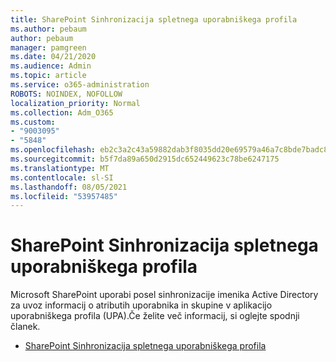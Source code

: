 ```yaml
---
title: SharePoint Sinhronizacija spletnega uporabniškega profila
ms.author: pebaum
author: pebaum
manager: pamgreen
ms.date: 04/21/2020
ms.audience: Admin
ms.topic: article
ms.service: o365-administration
ROBOTS: NOINDEX, NOFOLLOW
localization_priority: Normal
ms.collection: Adm_O365
ms.custom:
- "9003095"
- "5848"
ms.openlocfilehash: eb2c3a2c43a59882dab3f8035dd20e69579a46a7c8bde7badc80310a1ab57f6e
ms.sourcegitcommit: b5f7da89a650d2915dc652449623c78be6247175
ms.translationtype: MT
ms.contentlocale: sl-SI
ms.lasthandoff: 08/05/2021
ms.locfileid: "53957485"
---
```

# <a name="sharepoint-online-user-profile-synchronization"></a>SharePoint Sinhronizacija spletnega uporabniškega profila

Microsoft SharePoint uporabi posel sinhronizacije imenika Active Directory za uvoz informacij o atributih uporabnika in skupine v aplikacijo uporabniškega profila (UPA).Če želite več informacij, si oglejte spodnji članek.

- [SharePoint Sinhronizacija spletnega uporabniškega profila](https://docs.microsoft.com/sharepoint/user-profile-sync)
